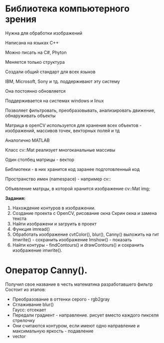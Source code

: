 <h1>Библиотека компьютерного зрения</h1>
<p>Нужна для обработки изображений</p>
<p>Написана на языках C++</p>
<p>Можно писать на C#, Phyton</p>
<p>Меняется только структура</p>
<p>Создали общий стандарт для всех языков</p>
<p>IBM, Microsoft, Sony и тд. поддерживают эту систему</p>
<p>Она постоянно обновляется</p>
<p>Поддерживается на системах windows и linux</p>
<p>Позволяет фильтровать, преобразовывать, анализировать движение, обнаруживать объекты</p>
<p>Матрица в openCV используется для хранения всех объектов - изображений, массивов точек, векторных полей и тд</p>
<p>Аналогично MATLAB </p>
<p>Класс cv::Mat реализует многоканальные массивы</p>
<p>Один столбец матрицы - вектор</p>
<p>Библиотеки - в них хранится код заранее подготовленный код</p>
<p>Пространство имен (namespace) - например cv::</p>

<p>Объявление матрцы, в которой хранится изображение cv::Mat img;</p>

<b>Задания:</b>
1. Нахождение контуров в изображении.
  0. Создание проекта с OpenCV, рисование окна
      Скрин окна и замена текста
  1. Найти изображени и загруить в проект
  2. Функция imread()
  3. Обработать изображение cvtColor(), blur(), Canny()  выложить на гит
       Imwrite() - сохранить изображение
       Imshow() - показать
  4. Найти контуры - findContours() и drawContours() и сохранить изображение imwrite().

<h1>Оператор Canny().</h1>
Получил свое название в честь математика разработавшего фильтр
Состоит из этапов: 
<ul>
<li>Преобразование в оттенки серого - rgb2gray</li>
<li>Сглаживание blur() </li>
    Гаусс: отсекает 
<li>Передали градиент - направление. рисует вместо каждого пикселя стрелочку</li>
<li>Они считаются контуром, если имеют одно направление и максимальную яркость - подавление</li>
<li>vector </li>
  </ul>

